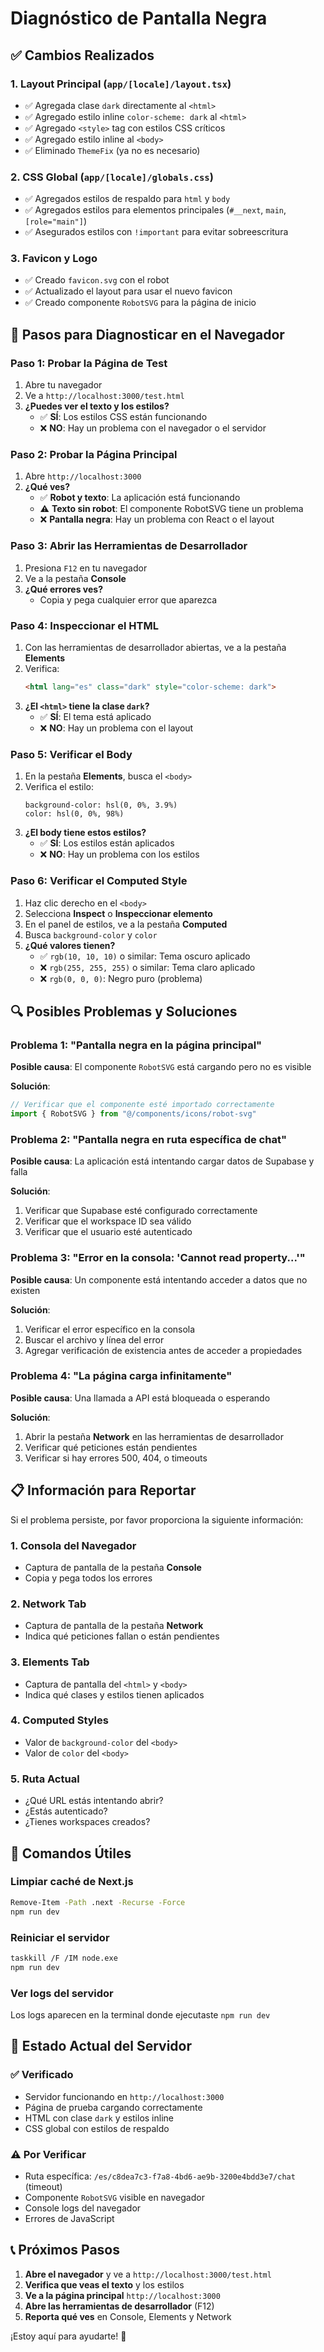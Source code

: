 # Diagnóstico de Pantalla Negra

## ✅ Cambios Realizados

### 1. Layout Principal (`app/[locale]/layout.tsx`)
- ✅ Agregada clase `dark` directamente al `<html>`
- ✅ Agregado estilo inline `color-scheme: dark` al `<html>`
- ✅ Agregado `<style>` tag con estilos CSS críticos
- ✅ Agregado estilo inline al `<body>`
- ✅ Eliminado `ThemeFix` (ya no es necesario)

### 2. CSS Global (`app/[locale]/globals.css`)
- ✅ Agregados estilos de respaldo para `html` y `body`
- ✅ Agregados estilos para elementos principales (`#__next`, `main`, `[role="main"]`)
- ✅ Asegurados estilos con `!important` para evitar sobreescritura

### 3. Favicon y Logo
- ✅ Creado `favicon.svg` con el robot
- ✅ Actualizado el layout para usar el nuevo favicon
- ✅ Creado componente `RobotSVG` para la página de inicio

## 🧪 Pasos para Diagnosticar en el Navegador

### Paso 1: Probar la Página de Test
1. Abre tu navegador
2. Ve a `http://localhost:3000/test.html`
3. **¿Puedes ver el texto y los estilos?**
   - ✅ **SÍ**: Los estilos CSS están funcionando
   - ❌ **NO**: Hay un problema con el navegador o el servidor

### Paso 2: Probar la Página Principal
1. Abre `http://localhost:3000`
2. **¿Qué ves?**
   - ✅ **Robot y texto**: La aplicación está funcionando
   - ⚠️ **Texto sin robot**: El componente RobotSVG tiene un problema
   - ❌ **Pantalla negra**: Hay un problema con React o el layout

### Paso 3: Abrir las Herramientas de Desarrollador
1. Presiona `F12` en tu navegador
2. Ve a la pestaña **Console**
3. **¿Qué errores ves?**
   - Copia y pega cualquier error que aparezca

### Paso 4: Inspeccionar el HTML
1. Con las herramientas de desarrollador abiertas, ve a la pestaña **Elements**
2. Verifica:
   ```html
   <html lang="es" class="dark" style="color-scheme: dark">
   ```
3. **¿El `<html>` tiene la clase `dark`?**
   - ✅ **SÍ**: El tema está aplicado
   - ❌ **NO**: Hay un problema con el layout

### Paso 5: Verificar el Body
1. En la pestaña **Elements**, busca el `<body>`
2. Verifica el estilo:
   ```
   background-color: hsl(0, 0%, 3.9%)
   color: hsl(0, 0%, 98%)
   ```
3. **¿El body tiene estos estilos?**
   - ✅ **SÍ**: Los estilos están aplicados
   - ❌ **NO**: Hay un problema con los estilos

### Paso 6: Verificar el Computed Style
1. Haz clic derecho en el `<body>`
2. Selecciona **Inspect** o **Inspeccionar elemento**
3. En el panel de estilos, ve a la pestaña **Computed**
4. Busca `background-color` y `color`
5. **¿Qué valores tienen?**
   - ✅ `rgb(10, 10, 10)` o similar: Tema oscuro aplicado
   - ❌ `rgb(255, 255, 255)` o similar: Tema claro aplicado
   - ❌ `rgb(0, 0, 0)`: Negro puro (problema)

## 🔍 Posibles Problemas y Soluciones

### Problema 1: "Pantalla negra en la página principal"
**Posible causa**: El componente `RobotSVG` está cargando pero no es visible

**Solución**:
```typescript
// Verificar que el componente esté importado correctamente
import { RobotSVG } from "@/components/icons/robot-svg"
```

### Problema 2: "Pantalla negra en ruta específica de chat"
**Posible causa**: La aplicación está intentando cargar datos de Supabase y falla

**Solución**:
1. Verificar que Supabase esté configurado correctamente
2. Verificar que el workspace ID sea válido
3. Verificar que el usuario esté autenticado

### Problema 3: "Error en la consola: 'Cannot read property...'"
**Posible causa**: Un componente está intentando acceder a datos que no existen

**Solución**:
1. Verificar el error específico en la consola
2. Buscar el archivo y línea del error
3. Agregar verificación de existencia antes de acceder a propiedades

### Problema 4: "La página carga infinitamente"
**Posible causa**: Una llamada a API está bloqueada o esperando

**Solución**:
1. Abrir la pestaña **Network** en las herramientas de desarrollador
2. Verificar qué peticiones están pendientes
3. Verificar si hay errores 500, 404, o timeouts

## 📋 Información para Reportar

Si el problema persiste, por favor proporciona la siguiente información:

### 1. Consola del Navegador
- Captura de pantalla de la pestaña **Console**
- Copia y pega todos los errores

### 2. Network Tab
- Captura de pantalla de la pestaña **Network**
- Indica qué peticiones fallan o están pendientes

### 3. Elements Tab
- Captura de pantalla del `<html>` y `<body>`
- Indica qué clases y estilos tienen aplicados

### 4. Computed Styles
- Valor de `background-color` del `<body>`
- Valor de `color` del `<body>`

### 5. Ruta Actual
- ¿Qué URL estás intentando abrir?
- ¿Estás autenticado?
- ¿Tienes workspaces creados?

## 🚀 Comandos Útiles

### Limpiar caché de Next.js
```bash
Remove-Item -Path .next -Recurse -Force
npm run dev
```

### Reiniciar el servidor
```bash
taskkill /F /IM node.exe
npm run dev
```

### Ver logs del servidor
Los logs aparecen en la terminal donde ejecutaste `npm run dev`

## 🎯 Estado Actual del Servidor

### ✅ Verificado
- Servidor funcionando en `http://localhost:3000`
- Página de prueba cargando correctamente
- HTML con clase `dark` y estilos inline
- CSS global con estilos de respaldo

### ⚠️ Por Verificar
- Ruta específica: `/es/c8dea7c3-f7a8-4bd6-ae9b-3200e4bdd3e7/chat` (timeout)
- Componente `RobotSVG` visible en navegador
- Console logs del navegador
- Errores de JavaScript

## 📞 Próximos Pasos

1. **Abre el navegador** y ve a `http://localhost:3000/test.html`
2. **Verifica que veas el texto** y los estilos
3. **Ve a la página principal** `http://localhost:3000`
4. **Abre las herramientas de desarrollador** (F12)
5. **Reporta qué ves** en Console, Elements y Network

¡Estoy aquí para ayudarte! 🤖













